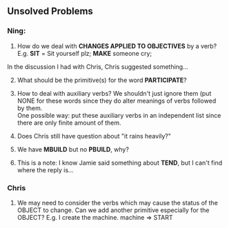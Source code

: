 ## Unsolved Problems

### Ning:
1. How do we deal with **CHANGES APPLIED TO OBJECTIVES** by a verb?\
E.g. **SIT** = Sit yourself plz; **MAKE** someone cry;

In the discussion I had with Chris, Chris suggested something...

2. What should be the primitive(s) for the word **PARTICIPATE**?
3. How to deal with auxiliary verbs? We shouldn't just ignore them (put NONE for these words since they do alter meanings of verbs followed by them.\
One possible way: put these auxiliary verbs in an independent list since there are only finite amount of them.

4. Does Chris still have question about "it rains heavily?"

5. We have **MBUILD** but no **PBUILD**, why?

6. This is a note: I know Jamie said something about **TEND**, but I can't find where the reply is...


### Chris

1. We may need to consider the verbs which may cause the status of the OBJECT to change. Can we add another primitive especially for the OBJECT? E.g. I create the machine. machine => START
